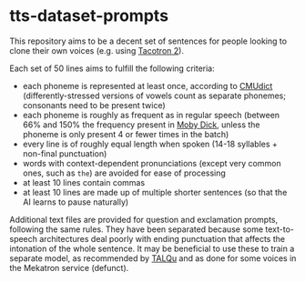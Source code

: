 # tts-dataset-prompts
 
This repository aims to be a decent set of sentences for people looking to clone their own voices (e.g. using [Tacotron 2](https://github.com/nvidia/tacotron2)).

Each set of 50 lines aims to fulfill the following criteria:
- each phoneme is represented at least once, according to [CMUdict](https://github.com/cmusphinx/cmudict) (differently-stressed versions of vowels count as separate phonemes; consonants need to be present twice)
- each phoneme is roughly as frequent as in regular speech (between 66% and 150% the frequency present in [Moby Dick](https://www.gutenberg.org/files/15/15-0.txt), unless the phoneme is only present 4 or fewer times in the batch)
- every line is of roughly equal length when spoken (14-18 syllables + non-final punctuation)
- words with context-dependent pronunciations (except very common ones, such as `the`) are avoided for ease of processing
- at least 10 lines contain commas
- at least 10 lines are made up of multiple shorter sentences (so that the AI learns to pause naturally)

Additional text files are provided for question and exclamation prompts, following the same rules. They have been separated because some text-to-speech architectures deal poorly with ending punctuation that affects the intonation of the whole sentence. It may be beneficial to use these to train a separate model, as recommended by [TALQu](https://utaforum.net/threads/talqu-an-unofficial-english-guide-thread-on-talqu-and-its-voice-model-creation.23552/) and as done for some voices in the Mekatron service (defunct).
